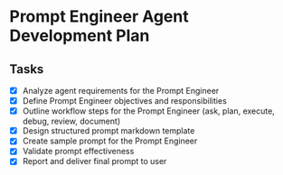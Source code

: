 # Prompt Engineer Agent Development Plan

## Tasks

- [x] Analyze agent requirements for the Prompt Engineer
- [x] Define Prompt Engineer objectives and responsibilities
- [x] Outline workflow steps for the Prompt Engineer (ask, plan, execute, debug, review, document)
- [x] Design structured prompt markdown template
- [x] Create sample prompt for the Prompt Engineer
- [x] Validate prompt effectiveness
- [x] Report and deliver final prompt to user
